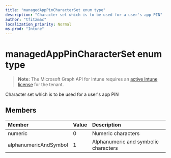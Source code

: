 ```yaml
---
title: "managedAppPinCharacterSet enum type"
description: "Character set which is to be used for a user's app PIN"
author: "tfitzmac"
localization_priority: Normal
ms.prod: "Intune"
---
```


# managedAppPinCharacterSet enum type

> **Note:** The Microsoft Graph API for Intune requires an [active Intune license](https://go.microsoft.com/fwlink/?linkid=839381) for the tenant.

Character set which is to be used for a user's app PIN

## Members
|Member|Value|Description|
|:---|:---|:---|
|numeric|0|Numeric characters|
|alphanumericAndSymbol|1|Alphanumeric and symbolic characters|



